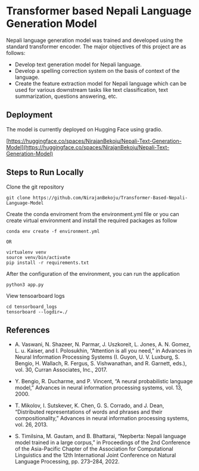 # Transformer based Nepali Language Generation Model
Nepali language generation model was trained and developed using the standard transformer encoder. The major objectives of this project are as follows:

- Develop text generation model for Nepali language.
- Develop a spelling correction system on the basis of context of the language.
- Create the feature extraction model for Nepali language which can be used for various downstream tasks like text classification, text summarization, questions answering, etc.

## Deployment
The model is currently deployed on Hugging Face using gradio. 

[https://huggingface.co/spaces/NirajanBekoju/Nepali-Text-Generation-Model](https://huggingface.co/spaces/NirajanBekoju/Nepali-Text-Generation-Model)

## Steps to Run Locally

Clone the git repository
```
git clone https://github.com/NirajanBekoju/Transformer-Based-Nepali-Language-Model
```

Create the conda enviroment from the environment.yml file or you can create virtual environment and install the required packages as follow
```
conda env create -f environment.yml

OR 

virtualenv venv
source venv/bin/activate
pip install -r requirements.txt
```

After the configuration of the environment, you can run the application 
```
python3 app.py
```



View tensoarboard logs
```
cd tensorboard_logs
tensorboard --logdir=./
```

## References
* A. Vaswani, N. Shazeer, N. Parmar, J. Uszkoreit, L. Jones, A. N. Gomez, L. u. Kaiser, and
I. Polosukhin, “Attention is all you need,” in Advances in Neural Information Processing
Systems (I. Guyon, U. V. Luxburg, S. Bengio, H. Wallach, R. Fergus, S. Vishwanathan, and
R. Garnett, eds.), vol. 30, Curran Associates, Inc., 2017.

* Y. Bengio, R. Ducharme, and P. Vincent, “A neural probabilistic language model,” Advances
in neural information processing systems, vol. 13, 2000.

* T. Mikolov, I. Sutskever, K. Chen, G. S. Corrado, and J. Dean, “Distributed representations
of words and phrases and their compositionality,” Advances in neural information processing
systems, vol. 26, 2013.

* S. Timilsina, M. Gautam, and B. Bhattarai, “Nepberta: Nepali language model trained in
a large corpus,” in Proceedings of the 2nd Conference of the Asia-Pacific Chapter of the
Association for Computational Linguistics and the 12th International Joint Conference on
Natural Language Processing, pp. 273–284, 2022.